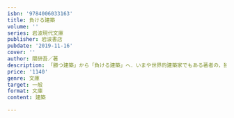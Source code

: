 ```yaml
---
isbn: '9784006033163'
title: 負ける建築
volume: ''
series: 岩波現代文庫
publisher: 岩波書店
pubdate: '2019-11-16'
cover: ''
author: 隈研吾／著
description: 「勝つ建築」から「負ける建築」へ．いまや世界的建築家でもある著者の，独自の建築哲学が窺える論集．
price: '1140'
genre: 文庫
target: 一般
format: 文庫
content: 建築

---
```

